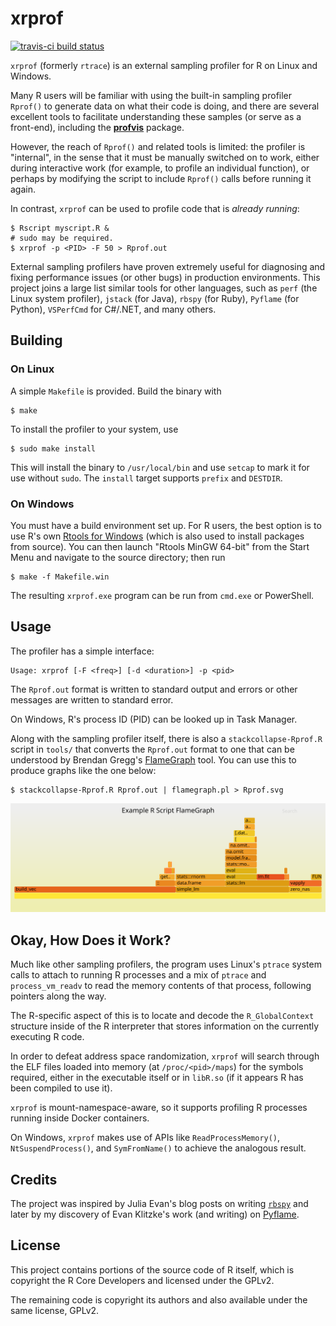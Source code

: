 # xrprof

<!-- badges: start -->

[![travis-ci build
status](https://travis-ci.org/atheriel/xrprof.svg?branch=master)](https://travis-ci.org/atheriel/xrprof)
<!-- badges: end -->

`xrprof` (formerly `rtrace`) is an external sampling profiler for R on Linux and
Windows.

Many R users will be familiar with using the built-in sampling profiler
`Rprof()` to generate data on what their code is doing, and there are several
excellent tools to facilitate understanding these samples (or serve as a
front-end), including the [**profvis**](https://rstudio.github.io/profvis/)
package.

However, the reach of `Rprof()` and related tools is limited: the profiler is
"internal", in the sense that it must be manually switched on to work, either
during interactive work (for example, to profile an individual function), or
perhaps by modifying the script to include `Rprof()` calls before running it
again.

In contrast, `xrprof` can be used to profile code that is *already running*:

```console
$ Rscript myscript.R &
# sudo may be required.
$ xrprof -p <PID> -F 50 > Rprof.out
```

External sampling profilers have proven extremely useful for diagnosing and
fixing performance issues (or other bugs) in production environments. This
project joins a large list similar tools for other languages, such as `perf`
(the Linux system profiler), `jstack` (for Java), `rbspy` (for Ruby), `Pyflame`
(for Python), `VSPerfCmd` for C#/.NET, and many others.

## Building

### On Linux

A simple `Makefile` is provided. Build the binary with

```console
$ make
```

To install the profiler to your system, use

```console
$ sudo make install
```

This will install the binary to `/usr/local/bin` and use `setcap` to mark it for
use without `sudo`. The `install` target supports `prefix` and `DESTDIR`.

### On Windows

You must have a build environment set up. For R users, the best option is to use
R's own [Rtools for Windows](https://cran.r-project.org/bin/windows/Rtools/)
(which is also used to install packages from source). You can then launch
"Rtools MinGW 64-bit" from the Start Menu and navigate to the source directory;
then run

```console
$ make -f Makefile.win
```

The resulting `xrprof.exe` program can be run from `cmd.exe` or PowerShell.

## Usage

The profiler has a simple interface:

    Usage: xrprof [-F <freq>] [-d <duration>] -p <pid>

The `Rprof.out` format is written to standard output and errors or other
messages are written to standard error.

On Windows, R's process ID (PID) can be looked up in Task Manager.

Along with the sampling profiler itself, there is also a `stackcollapse-Rprof.R`
script in `tools/` that converts the `Rprof.out` format to one that can be
understood by Brendan Gregg's [FlameGraph](http://www.brendangregg.com/flamegraphs.html)
tool. You can use this to produce graphs like the one below:

```shell
$ stackcollapse-Rprof.R Rprof.out | flamegraph.pl > Rprof.svg
```

![Example FlameGraph](example-flamegraph.svg)

## Okay, How Does it Work?

Much like other sampling profilers, the program uses Linux's `ptrace` system
calls to attach to running R processes and a mix of `ptrace` and
`process_vm_readv` to read the memory contents of that process, following
pointers along the way.

The R-specific aspect of this is to locate and decode the `R_GlobalContext`
structure inside of the R interpreter that stores information on the currently
executing R code.

In order to defeat address space randomization, `xrprof` will search through the
ELF files loaded into memory (at `/proc/<pid>/maps`) for the symbols required,
either in the executable itself or in `libR.so` (if it appears R has been
compiled to use it).

`xrprof` is mount-namespace-aware, so it supports profiling R processes running
inside Docker containers.

On Windows, `xrprof` makes use of APIs like `ReadProcessMemory()`,
`NtSuspendProcess()`, and `SymFromName()` to achieve the analogous result.

## Credits

The project was inspired by Julia Evan's blog posts on writing
[`rbspy`](https://rbspy.github.io/) and later by my discovery of Evan Klitzke's
work (and writing) on [Pyflame](https://github.com/uber/pyflame).

## License

This project contains portions of the source code of R itself, which is
copyright the R Core Developers and licensed under the GPLv2.

The remaining code is copyright its authors and also available under the same
license, GPLv2.
